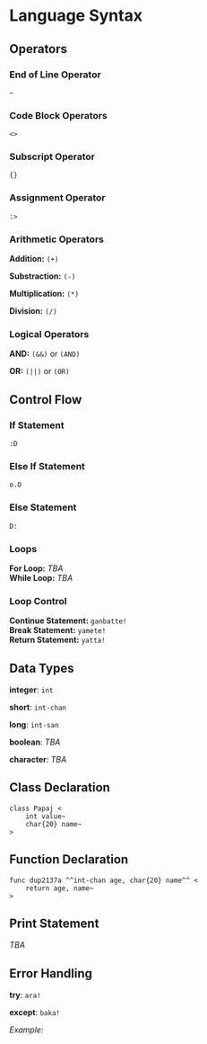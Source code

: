# Language Syntax

## Operators

### End of Line Operator

`~`

### Code Block Operators

`<>`

### Subscript Operator

`{}`

### Assignment Operator

`:>`

### Arithmetic Operators

**Addition:** `(+)`

**Substraction:** `(-)`

**Multiplication:** `(*)`

**Division:** `(/)`

### Logical Operators

**AND:** `(&&)` or `(AND)`

**OR:** `(||)` or `(OR)`

## Control Flow

### If Statement

`:D`

### Else If Statement

`o.O`

### Else Statement

`D:`

### Loops

**For Loop:** _TBA_  
**While Loop:** _TBA_

### Loop Control

**Continue Statement:** `ganbatte!`  
**Break Statement:** `yamete!`  
**Return Statement:** `yatta!`

## Data Types

**integer**: `int`

**short**: `int-chan`

**long**: `int-san`

**boolean**: _TBA_

**character**: _TBA_

## Class Declaration

```
class Papaj <
    int value~
    char{20} name~
>
```

## Function Declaration

```
func dup2137a ^^int-chan age, char{20} name^^ <
    return age, name~
>
```

## Print Statement

_TBA_

## Error Handling

**try**: `ara!`

**except**: `baka!`

_Example:_
